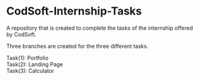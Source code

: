 # CodSoft-Internship-Tasks
A repository that is created to complete the tasks of the internship offered by CodSoft.<br>

Three branches are created for the three different tasks.<br>

Task(1): Portfolio<br>
Task(2): Landing Page<br>
Task(3): Calculator<br>

